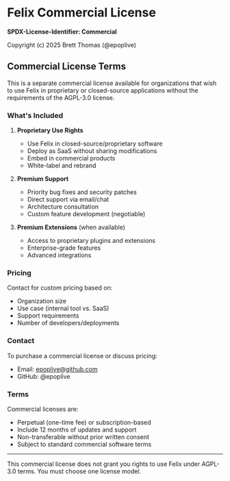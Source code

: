 # Felix Commercial License

**SPDX-License-Identifier: Commercial**

Copyright (c) 2025 Brett Thomas (@epoplive)

## Commercial License Terms

This is a separate commercial license available for organizations that wish to use Felix in proprietary or closed-source applications without the requirements of the AGPL-3.0 license.

### What's Included

1. **Proprietary Use Rights**
   - Use Felix in closed-source/proprietary software
   - Deploy as SaaS without sharing modifications
   - Embed in commercial products
   - White-label and rebrand

2. **Premium Support**
   - Priority bug fixes and security patches
   - Direct support via email/chat
   - Architecture consultation
   - Custom feature development (negotiable)

3. **Premium Extensions** (when available)
   - Access to proprietary plugins and extensions
   - Enterprise-grade features
   - Advanced integrations

### Pricing

Contact for custom pricing based on:
- Organization size
- Use case (internal tool vs. SaaS)
- Support requirements
- Number of developers/deployments

### Contact

To purchase a commercial license or discuss pricing:
- Email: epoplive@github.com
- GitHub: @epoplive

### Terms

Commercial licenses are:
- Perpetual (one-time fee) or subscription-based
- Include 12 months of updates and support
- Non-transferable without prior written consent
- Subject to standard commercial software terms

---

This commercial license does not grant you rights to use Felix under AGPL-3.0 terms.
You must choose one license model.

